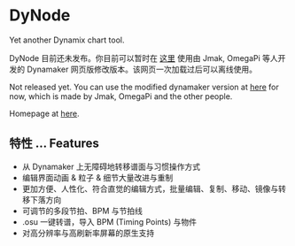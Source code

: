 # DyNode
Yet another Dynamix chart tool.

DyNode 目前还未发布。你目前可以暂时在 [这里](https://dym.iorinn.moe/app/src) 使用由 Jmak, OmegaPi 等人开发的 Dynamaker 网页版修改版本。该网页一次加载过后可以离线使用。

Not released yet. You can use the modified dynamaker version at [here](https://dym.iorinn.moe/app/src) for now, which is made by Jmak, OmegaPi and the other people.

Homepage at [here](https://dyn.iorinn.moe).


## 特性 ... Features

* 从 Dynamaker 上无障碍地转移谱面与习惯操作方式
* 编辑界面动画 & 粒子 & 细节大量改进与重制
* 更加方便、人性化、符合直觉的编辑方式，批量编辑、复制、移动、镜像与转移下落方向
* 可调节的多段节拍、BPM 与节拍线
* .osu 一键转谱，导入 BPM (Timing Points) 与物件
* 对高分辨率与高刷新率屏幕的原生支持
